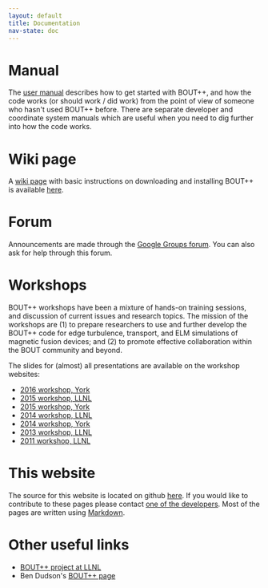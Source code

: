 ```yaml
---
layout: default
title: Documentation
nav-state: doc
---
```


# Manual

The [user manual](https://readthedocs.org/projects/bout-dev/) describes how to get started with BOUT++, and how the code works (or should work / did work) from the
point of view of someone who hasn't used BOUT++ before. There are separate developer and coordinate system manuals which are useful when you need to dig further into how the code works.

# Wiki page

A [wiki page](https://github.com/boutproject/BOUT/wiki) with basic instructions on downloading and installing BOUT++ is available [here](https://github.com/boutproject/BOUT/wiki).

# Forum

Announcements are made through the [Google Groups forum](https://groups.google.com/a/york.ac.uk/forum/#!forum/bout-user-group). You can also ask for help through this forum.

# Workshops

BOUT++ workshops have been a mixture of hands-on training sessions, and discussion of current issues and research topics. The mission of the workshops are (1) to prepare researchers to use and further develop the BOUT++ code for edge turbulence, transport, and ELM simulations of magnetic fusion devices; and (2) to promote effective collaboration within the BOUT community and beyond.

The slides for (almost) all presentations are available on the workshop websites:

* [2016 workshop, York](workshop2016.html)
* [2015 workshop, LLNL](https://bout.llnl.gov/workshops/2015)
* [2015 workshop, York](workshop2015.html)
* [2014 workshop, LLNL](https://bout.llnl.gov/workshops/2014)
* [2014 workshop, York](workshop2014.html)
* [2013 workshop, LLNL](https://bout2013.llnl.gov/) 
* [2011 workshop, LLNL](https://bout2011.llnl.gov/)

# This website

The source for this website is located on github [here](https://github.com/boutproject/boutproject.github.io). If you would like to
contribute to these pages please contact [one of the developers](mailto:benjamin.dudson@york.ac.uk).
Most of the pages are written using [Markdown](http://daringfireball.net/projects/markdown/syntax).

# Other useful links

* [BOUT++ project at LLNL](https://bout.llnl.gov/)
* Ben Dudson's [BOUT++ page](http://www-users.york.ac.uk/~bd512//bout/)
